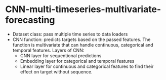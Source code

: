 # CNN-multi-timeseries-multivariate-forecasting
- Dataset class: pass multiple time series to data loaders
- CNN function: predicts targets based on the passed features. The function is multivariate that can handle continuous, categorical and temporal features. 
Layers of CNN:
  - CNN layer for sequentional predictions
  - Embedding layer for categorical and temporal features
  - Linear layer for continuous and categorical features to find their effect on target without sequence.
